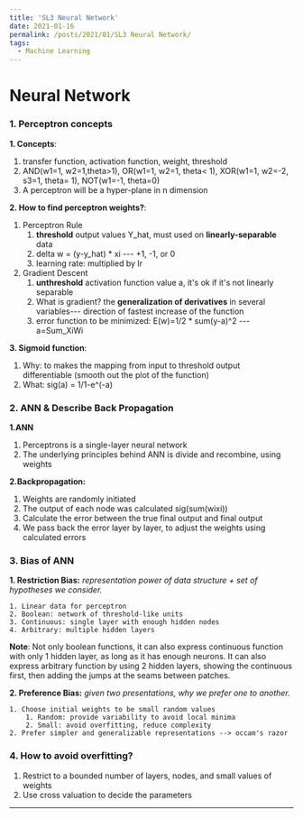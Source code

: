 ```yaml
---
title: 'SL3 Neural Network'
date: 2021-01-16
permalink: /posts/2021/01/SL3 Neural Network/
tags:
  - Machine Learning
---
```




Neural Network
======

### 1. Perceptron concepts

**1. Concepts**: 
1. transfer function, activation function, weight, threshold
2. AND(w1=1, w2=1,theta>1), OR(w1=1, w2=1, theta< 1), XOR(w1=1, w2=-2, s3=1, theta= 1), NOT(w1=-1, theta=0)
3. A perceptron will be a hyper-plane in n dimension

**2. How to find perceptron weights?**:
1. Perceptron Rule 
	1. __threshold__ output values Y_hat, must used on __linearly-separable__ data
	2. delta w = (y-y_hat) * xi --- +1, -1, or 0
	3. learning rate: multiplied by lr
2. Gradient Descent
	1. __unthreshold__ activation function value a, it's ok if it's not linearly separable
	2. What is gradient? the __generalization of derivatives__ in several variables--- direction of fastest increase of the function
	3. error function to be minimized: E(w)=1/2 * sum(y-a)^2 --- a=Sum_XiWi

**3. Sigmoid function**:
1. Why: to makes the mapping from input to threshold output differentiable (smooth out the plot of the function)
2. What: sig(a) = 1/1-e^(-a)

### 2. ANN & Describe Back Propagation

**1.ANN**
1. Perceptrons is a single-layer neural network
2. The underlying principles behind ANN is divide and recombine, using weights

**2.Backpropagation:**
1. Weights are randomly initiated 
2. The output of each node was calculated sig(sum(wixi))
3. Calculate the error between the true final output and final output
4. We pass back the error layer by layer, to adjust the weights using calculated errors

### 3. Bias of ANN
**1. Restriction Bias:** *representation power of data structure + set of hypotheses we consider.*

	1. Linear data for perceptron
	2. Boolean: network of threshold-like units
	3. Continuous: single layer with enough hidden nodes
	4. Arbitrary: multiple hidden layers

**Note**: Not only boolean functions, it can also express continuous function with only 1 hidden layer, as long as it has enough neurons. It can also express arbitrary function by using 2 hidden layers, showing the continuous first, then adding the jumps at the seams between patches.
	
**2. Preference Bias:** *given two presentations, why we prefer one to another.*

	1. Choose initial weights to be small random values
		1. Random: provide variability to avoid local minima
		2. Small: avoid overfitting, reduce complexity
	2. Prefer simpler and generalizable representations --> occam's razor
			
### 4. How to avoid overfitting?

1. Restrict to a bounded number of layers, nodes, and small values of weights
2. Use cross valuation to decide the parameters 

------